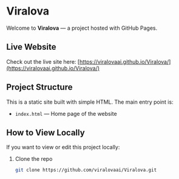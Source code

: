 # Viralova

Welcome to **Viralova** — a project hosted with GitHub Pages.

## Live Website

Check out the live site here: [https://viralovaai.github.io/Viralova/](https://viralovaai.github.io/Viralova/)

## Project Structure

This is a static site built with simple HTML. The main entry point is:

- `index.html` — Home page of the website

## How to View Locally

If you want to view or edit this project locally:

1. Clone the repo  
   ```bash
   git clone https://github.com/viralovaai/Viralova.git
